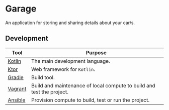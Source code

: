 # Garage

An application for storing and sharing details about your car/s.

## Development

| Tool | Purpose |
|--|--|
| [Kotlin](https://kotlinlang.org/) | The main development language. |
| [Ktor](https://ktor.io/) | Web framework for `Kotlin`. |
| [Gradle](https://gradle.org/) | Build tool. |
| [Vagrant](https://www.vagrantup.com/) | Build and maintenance of local compute to build and test the project. |
| [Ansible](https://www.ansible.com/) | Provision compute to build, test or run the project. |

